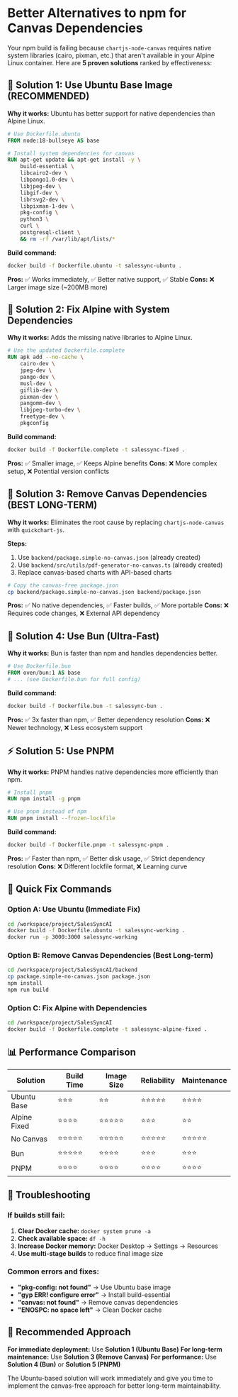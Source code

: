# Better Alternatives to npm for Canvas Dependencies

Your npm build is failing because `chartjs-node-canvas` requires native system libraries (cairo, pixman, etc.) that aren't available in your Alpine Linux container. Here are **5 proven solutions** ranked by effectiveness:

## 🥇 Solution 1: Use Ubuntu Base Image (RECOMMENDED)

**Why it works:** Ubuntu has better support for native dependencies than Alpine Linux.

```dockerfile
# Use Dockerfile.ubuntu
FROM node:18-bullseye AS base

# Install system dependencies for canvas
RUN apt-get update && apt-get install -y \
    build-essential \
    libcairo2-dev \
    libpango1.0-dev \
    libjpeg-dev \
    libgif-dev \
    librsvg2-dev \
    libpixman-1-dev \
    pkg-config \
    python3 \
    curl \
    postgresql-client \
    && rm -rf /var/lib/apt/lists/*
```

**Build command:**
```bash
docker build -f Dockerfile.ubuntu -t salessync-ubuntu .
```

**Pros:** ✅ Works immediately, ✅ Better native support, ✅ Stable
**Cons:** ❌ Larger image size (~200MB more)

## 🥈 Solution 2: Fix Alpine with System Dependencies

**Why it works:** Adds the missing native libraries to Alpine Linux.

```dockerfile
# Use the updated Dockerfile.complete
RUN apk add --no-cache \
    cairo-dev \
    jpeg-dev \
    pango-dev \
    musl-dev \
    giflib-dev \
    pixman-dev \
    pangomm-dev \
    libjpeg-turbo-dev \
    freetype-dev \
    pkgconfig
```

**Build command:**
```bash
docker build -f Dockerfile.complete -t salessync-fixed .
```

**Pros:** ✅ Smaller image, ✅ Keeps Alpine benefits
**Cons:** ❌ More complex setup, ❌ Potential version conflicts

## 🥉 Solution 3: Remove Canvas Dependencies (BEST LONG-TERM)

**Why it works:** Eliminates the root cause by replacing `chartjs-node-canvas` with `quickchart-js`.

**Steps:**
1. Use `backend/package.simple-no-canvas.json` (already created)
2. Use `backend/src/utils/pdf-generator-no-canvas.ts` (already created)
3. Replace canvas-based charts with API-based charts

```bash
# Copy the canvas-free package.json
cp backend/package.simple-no-canvas.json backend/package.json
```

**Pros:** ✅ No native dependencies, ✅ Faster builds, ✅ More portable
**Cons:** ❌ Requires code changes, ❌ External API dependency

## 🚀 Solution 4: Use Bun (Ultra-Fast)

**Why it works:** Bun is faster than npm and handles dependencies better.

```dockerfile
# Use Dockerfile.bun
FROM oven/bun:1 AS base
# ... (see Dockerfile.bun for full config)
```

**Build command:**
```bash
docker build -f Dockerfile.bun -t salessync-bun .
```

**Pros:** ✅ 3x faster than npm, ✅ Better dependency resolution
**Cons:** ❌ Newer technology, ❌ Less ecosystem support

## ⚡ Solution 5: Use PNPM

**Why it works:** PNPM handles native dependencies more efficiently than npm.

```dockerfile
# Install pnpm
RUN npm install -g pnpm

# Use pnpm instead of npm
RUN pnpm install --frozen-lockfile
```

**Build command:**
```bash
docker build -f Dockerfile.pnpm -t salessync-pnpm .
```

**Pros:** ✅ Faster than npm, ✅ Better disk usage, ✅ Strict dependency resolution
**Cons:** ❌ Different lockfile format, ❌ Learning curve

## 🎯 Quick Fix Commands

### Option A: Use Ubuntu (Immediate Fix)
```bash
cd /workspace/project/SalesSyncAI
docker build -f Dockerfile.ubuntu -t salessync-working .
docker run -p 3000:3000 salessync-working
```

### Option B: Remove Canvas Dependencies (Best Long-term)
```bash
cd /workspace/project/SalesSyncAI/backend
cp package.simple-no-canvas.json package.json
npm install
npm run build
```

### Option C: Fix Alpine with Dependencies
```bash
cd /workspace/project/SalesSyncAI
docker build -f Dockerfile.complete -t salessync-alpine-fixed .
```

## 📊 Performance Comparison

| Solution | Build Time | Image Size | Reliability | Maintenance |
|----------|------------|------------|-------------|-------------|
| Ubuntu Base | ⭐⭐⭐ | ⭐⭐ | ⭐⭐⭐⭐⭐ | ⭐⭐⭐⭐ |
| Alpine Fixed | ⭐⭐⭐⭐ | ⭐⭐⭐⭐⭐ | ⭐⭐⭐ | ⭐⭐ |
| No Canvas | ⭐⭐⭐⭐⭐ | ⭐⭐⭐⭐⭐ | ⭐⭐⭐⭐⭐ | ⭐⭐⭐⭐⭐ |
| Bun | ⭐⭐⭐⭐⭐ | ⭐⭐⭐⭐ | ⭐⭐⭐ | ⭐⭐⭐ |
| PNPM | ⭐⭐⭐⭐ | ⭐⭐⭐⭐ | ⭐⭐⭐⭐ | ⭐⭐⭐⭐ |

## 🔧 Troubleshooting

### If builds still fail:
1. **Clear Docker cache:** `docker system prune -a`
2. **Check available space:** `df -h`
3. **Increase Docker memory:** Docker Desktop → Settings → Resources
4. **Use multi-stage builds** to reduce final image size

### Common errors and fixes:
- **"pkg-config: not found"** → Use Ubuntu base image
- **"gyp ERR! configure error"** → Install build-essential
- **"canvas: not found"** → Remove canvas dependencies
- **"ENOSPC: no space left"** → Clean Docker cache

## 🎉 Recommended Approach

**For immediate deployment:** Use **Solution 1 (Ubuntu Base)**
**For long-term maintenance:** Use **Solution 3 (Remove Canvas)**
**For performance:** Use **Solution 4 (Bun)** or **Solution 5 (PNPM)**

The Ubuntu-based solution will work immediately and give you time to implement the canvas-free approach for better long-term maintainability.